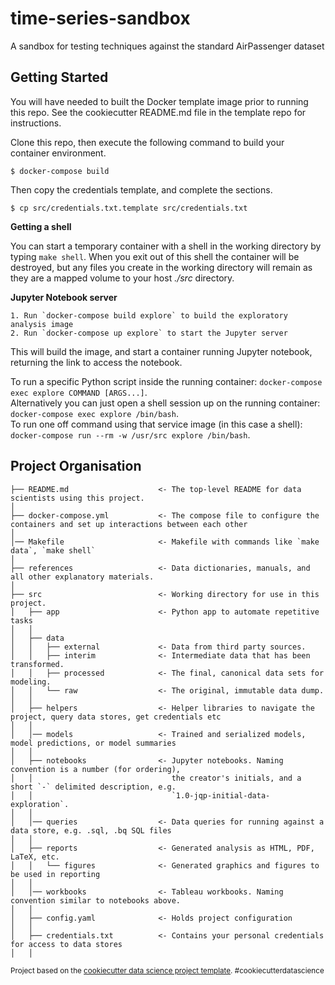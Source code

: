 time-series-sandbox
==============================

A sandbox for testing techniques against the standard AirPassenger dataset

## Getting Started

You will have needed to built the Docker template image prior to running this repo. See the cookiecutter README.md file in the template repo for instructions.

Clone this repo, then execute the following command to build your container environment.  

    $ docker-compose build

Then copy the credentials template, and complete the sections.

    $ cp src/credentials.txt.template src/credentials.txt

**Getting a shell**

You can start a temporary container with a shell in the working directory by typing `make shell`. When you exit out of this shell the container will be destroyed, but any files you create in the working directory will remain as they are a mapped volume to your host _./src_ directory.

**Jupyter Notebook server**

    1. Run `docker-compose build explore` to build the exploratory analysis image
    2. Run `docker-compose up explore` to start the Jupyter server

This will build the image, and start a container running Jupyter notebook, returning the link to access the notebook.

To run a specific Python script inside the running container: `docker-compose exec explore COMMAND [ARGS...]`.  
Alternatively you can just open a shell session up on the running container: `docker-compose exec explore /bin/bash`.  
To run one off command using that service image (in this case a shell): `docker-compose run --rm -w /usr/src explore /bin/bash`. 

## Project Organisation

    ├── README.md                    <- The top-level README for data scientists using this project.
    │
    ├── docker-compose.yml           <- The compose file to configure the containers and set up interactions between each other
    │
    │── Makefile                     <- Makefile with commands like `make data`, `make shell`
    │
    ├── references                   <- Data dictionaries, manuals, and all other explanatory materials.
    │
    ├── src                          <- Working directory for use in this project.
    │   ├── app                      <- Python app to automate repetitive tasks
    │   │
    │   ├── data
    │   │   ├── external             <- Data from third party sources.
    │   │   ├── interim              <- Intermediate data that has been transformed.
    │   │   ├── processed            <- The final, canonical data sets for modeling.
    │   │   └── raw                  <- The original, immutable data dump.
    │   │
    │   ├── helpers                  <- Helper libraries to navigate the project, query data stores, get credentials etc
    │   │
    │   │── models                   <- Trained and serialized models, model predictions, or model summaries
    │   │
    │   ├── notebooks                <- Jupyter notebooks. Naming convention is a number (for ordering),
    │   │                               the creator's initials, and a short `-` delimited description, e.g.
    │   │                               `1.0-jqp-initial-data-exploration`.
    │   │
    │   │── queries                  <- Data queries for running against a data store, e.g. .sql, .bq SQL files
    │   │
    │   ├── reports                  <- Generated analysis as HTML, PDF, LaTeX, etc.
    │   │   └── figures              <- Generated graphics and figures to be used in reporting
    │   │
    │   │── workbooks                <- Tableau workbooks. Naming convention similar to notebooks above.
    │   │
    │   ├── config.yaml              <- Holds project configuration
    │   │
    │   ├── credentials.txt          <- Contains your personal credentials for access to data stores
    │   │

<p><small>Project based on the <a target="_blank" href="https://drivendata.github.io/cookiecutter-data-science/">cookiecutter data science project template</a>. #cookiecutterdatascience</small></p>
